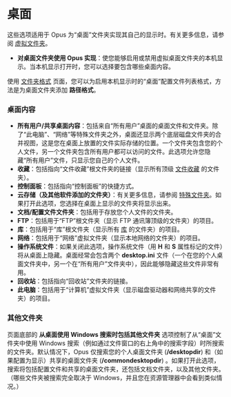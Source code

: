 # 桌面

这些选项适用于 Opus 为“桌面”文件夹实现其自己的显示时。有关更多信息，请参阅 [虚拟文件夹](../virtual_folders/README.zh.md)。

- **对桌面文件夹使用 Opus 实现**：使您能够启用或禁用虚拟桌面文件夹的本机显示。当本机显示打开时，您可以选择要包含哪些桌面内容。

使用 [文件夹格式](../folder_formats/README.zh.md) 页面，您可以为启用本机显示时的“桌面”配置文件列表格式，方法是为桌面文件夹添加 **路径格式**。

### 桌面内容

- **所有用户/共享桌面内容**：包括来自“所有用户”桌面的桌面文件和文件夹。除了“此电脑”、“网络”等特殊文件夹之外，桌面还显示两个底层磁盘文件夹的合并视图，这是您在桌面上放置的文件实际存储的位置。一个文件夹包含您的个人文件，另一个文件夹包含所有用户都可以访问的文件。此选项允许您隐藏“所有用户”文件，只显示您自己的个人文件。
- **收藏**：包括指向“文件收藏”根文件夹的链接（显示所有顶级 [文件收藏](/Manual/basic_concepts/virtual_file_system/file_collections/README.zh.md) 的文件夹）。
- **控制面板**：包括指向“控制面板”的快捷方式。
- **云存储（及其他软件添加的文件夹）**：有关更多信息，请参阅 [特殊文件夹](../special_folders.zh.md)。如果打开此选项，您选择在桌面上显示的文件夹将显示出来。
- **文档/配置文件文件夹**：包括用于存放您个人文件的文件夹。
- **FTP**：包括用于“FTP”根文件夹（显示 FTP 通讯簿顶级的文件夹）的项目。
- **库**：包括用于“库”根文件夹（显示所有 [库](/Manual/basic_concepts/virtual_file_system/libraries.zh.md) 的文件夹）的项目。
- **网络**：包括用于“网络”虚拟文件夹（显示本地网络的文件夹）的项目。
- **操作系统文件**：如果关闭此选项，操作系统文件（用 **H** 和 **S** 属性标记的文件）将从桌面上隐藏。桌面经常会包含两个 **desktop.ini** 文件（一个在您的个人桌面文件夹中，另一个在“所有用户”文件夹中），因此能够隐藏这些文件非常有用。
- **回收站**：包括指向“回收站”文件夹的链接。
- **此电脑**：包括用于“计算机”虚拟文件夹（显示磁盘驱动器和网络共享的文件夹）的项目。

### 其他文件夹

页面底部的 **从桌面使用 Windows 搜索时包括其他文件夹** 选项控制了从“桌面”文件夹中使用 Windows 搜索（例如通过文件窗口的右上角中的搜索字段）时所搜索的文件夹。默认情况下，Opus 仅搜索您的个人桌面文件夹 (**/desktopdir**) 和（如果配置为显示）共享的桌面文件夹 (**/commondesktopdir**) 。如果打开此选项，搜索将包括配置文件和共享的桌面文件夹，还包括文档文件夹，以及其他文件夹。（哪些文件夹被搜索完全取决于 Windows，并且您在资源管理器中会看到类似情况。）